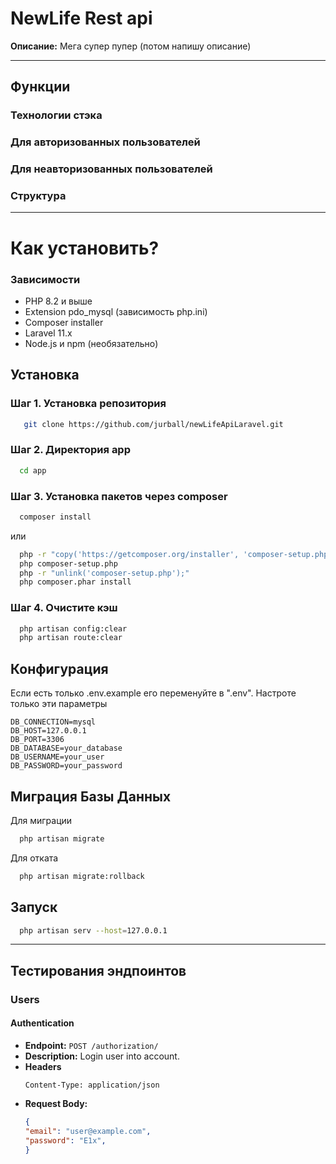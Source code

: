 # NewLife Rest api

**Описание:**
Мега супер пупер (потом напишу описание)

---
## Функции

### Технологии стэка

### Для авторизованных пользователей

### Для неавторизованных пользователей

### Структура

---
# Как установить?

### Зависимости
- PHP 8.2 и выше
- Extension pdo_mysql (зависимость php.ini)
- Composer installer
- Laravel 11.x
- Node.js и npm (необязательно)

## Установка

### Шаг 1. Установка репозитория
```bash
   git clone https://github.com/jurball/newLifeApiLaravel.git
```

### Шаг 2. Директория app
```bash
  cd app
```
 
### Шаг 3. Установка пакетов через composer
```bash
  composer install
```

или

```bash
  php -r "copy('https://getcomposer.org/installer', 'composer-setup.php');"
  php composer-setup.php
  php -r "unlink('composer-setup.php');"
  php composer.phar install
```

### Шаг 4. Очистите кэш
```bash
  php artisan config:clear
  php artisan route:clear
```

## Конфигурация 

Если есть только .env.example его переменуйте в ".env". Настроте только эти параметры
```
DB_CONNECTION=mysql
DB_HOST=127.0.0.1
DB_PORT=3306
DB_DATABASE=your_database
DB_USERNAME=your_user
DB_PASSWORD=your_password
```

## Миграция Базы Данных

Для миграции
```bash
  php artisan migrate
```

Для отката
```bash
  php artisan migrate:rollback
```

## Запуск

```bash
  php artisan serv --host=127.0.0.1
```

---
## Тестирования эндпоинтов
### Users
#### **Authentication**
- **Endpoint:** `POST /authorization/`
- **Description:** Login user into account.
- **Headers**
    ```headers
    Content-Type: application/json
- **Request Body:**
    ```json
  {
    "email": "user@example.com",
    "password": "E1x",
  }
  